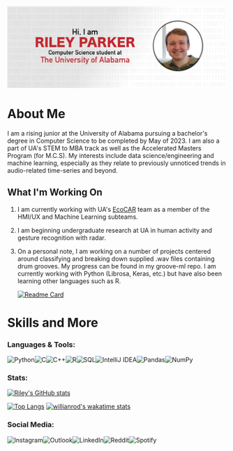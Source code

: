 
![](https://raw.githubusercontent.com/rgparker1689/rgparker1689/main/github-banner.png)
# About Me
I am a rising junior at the University of Alabama pursuing a bachelor's degree in Computer Science to be completed by May of 2023. I am also a part of UA's STEM to MBA track as well as the Accelerated Masters Program (for M.C.S). My interests include data science/engineering and machine learning, especially as they relate to previously unnoticed trends in audio-related time-series and beyond. 

## What I'm Working On

 1. I am currently working with UA's [EcoCAR](https://avtcseries.org/ecocar-mobility-challenge/) team as a member of the HMI/UX and Machine Learning subteams.
 2. I am beginning undergraduate research at UA in human activity and gesture recognition with radar.
 3. On a personal note, I am working on a number of projects centered around classifying and breaking down supplied .wav files containing drum grooves. My progress can be found in my groove-ml repo. I am currently working with Python (Librosa, Keras, etc.) but have also been learning other languages such as R.
 
	 [![Readme Card](https://github-readme-stats.vercel.app/api/pin/?username=rgparker1689&repo=groove-ml)](https://github.com/rgparker1689/groove-ml)


# Skills and More
### Languages & Tools:
![Python](https://img.shields.io/badge/python-%2314354C.svg?style=for-the-badge&logo=python&logoColor=white)![C](https://img.shields.io/badge/C-%2300599C.svg?style=for-the-badge&logo=c&logoColor=white)![C++](https://img.shields.io/badge/c++-%2300599C.svg?style=for-the-badge&logo=c%2B%2B&logoColor=white)![R](https://img.shields.io/badge/r-%23276DC3.svg?style=for-the-badge&logo=r&logoColor=white)![SQL](https://img.shields.io/badge/mysql-%23276DC3.svg?style=for-the-badge&logo=mySQL&logoColor=white)![IntelliJ IDEA](https://img.shields.io/badge/jupyter-FF0000.svg?style=for-the-badge&logo=jupyter&logoColor=white)![Pandas](https://img.shields.io/badge/pandas-%23150458.svg?style=for-the-badge&logo=pandas&logoColor=white)![NumPy](https://img.shields.io/badge/numpy-%23013243.svg?style=for-the-badge&logo=numpy&logoColor=white)
### Stats:
[![Riley's GitHub stats](https://github-readme-stats.vercel.app/api?username=rgparker1689&hide=prs,issues&count_private=true&show_icons=true&title_color=990000&icon_color=990000)](https://github.com/rgparker1689)

[![Top Langs](https://github-readme-stats.vercel.app/api/top-langs/?username=rgparker1689&hide=Makefile&layout=compact&title_color=990000)](https://github.com/rgparker1689)
[![willianrod's wakatime stats](https://github-readme-stats.vercel.app/api/wakatime?username=rgparker1689&layout=compact&title_color=990000)](https://github.com/anuraghazra/github-readme-stats)

### Social Media:
![Instagram](https://img.shields.io/badge/rgparker1689-%23E4405F.svg?style=for-the-badge&logo=Instagram&logoColor=white)![Outlook](https://img.shields.io/badge/rgparker@crimson.ua.edu-0078D4?style=for-the-badge&logo=microsoft-outlook&logoColor=white)![LinkedIn](https://img.shields.io/badge/rileygparker-%230077B5.svg?style=for-the-badge&logo=linkedin&logoColor=white)![Reddit](https://img.shields.io/badge/u/TySpeedy-FF4500?style=for-the-badge&logo=reddit&logoColor=white)![Spotify](https://img.shields.io/badge/Riley_Parker-1ED760?style=for-the-badge&logo=spotify&logoColor=white)

